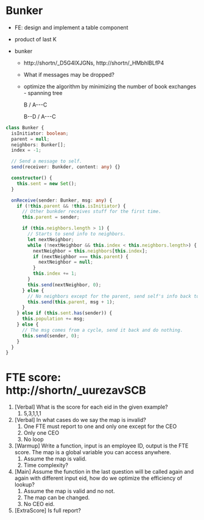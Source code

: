 # Bunker

- FE: design and implement a table component
- product of last K
- bunker

  - http://shortn/_D5G4IXJGNs, http://shortn/_HMbhlBLfP4
  - What if messages may be dropped?
  - optimize the algorithm by minimizing the number of book exchanges - spanning tree

    B
    /
    A---C

    B--D
    /
    A---C

```ts
class Bunker {
  isInitiator: boolean;
  parent = null;
  neighbors: Bunker[];
  index = -1;

  // Send a message to self.
  send(receiver: Bunkder, content: any) {}

  constructor() {
    this.sent = new Set();
  }

  onReceive(sender: Bunker, msg: any) {
    if (!this.parent && !this.isInitiator) {
      // Other bunkder receives stuff for the first time.
      this.parent = sender;

      if (this.neighbors.length > 1) {
        // Starts to send info to neighbors.
        let nextNeighbor;
        while (!nextNeighbor && this.index < this.neighbors.length>) {
          nextNeighbor = this.neighbors[this.index];
          if (nextNeighbor === this.parent) {
            nextNeighbor = null;
          }
          this.index += 1;
        }
        this.send(nextNeighbor, 0);
      } else {
        // No neighbors except for the parent, send self's info back to parent.
        this.send(this.parent, msg + 1);
      }
    } else if (this.sent.has(sender)) {
      this.population += msg;
    } else {
      // The msg comes from a cycle, send it back and do nothing.
      this.send(sender, 0);
    }
  }
}
```

# FTE score: http://shortn/_uurezavSCB

1. [Verbal] What is the score for each eid in the given example?
   1. 5,3,1,1,1
2. [Verbal] In what cases do we say the map is invalid?
   1. One FTE must report to one and only one except for the CEO
   2. Only one CEO
   3. No loop
3. [Warmup] Write a function, input is an employee ID, output is the FTE score. The map is a global variable you can access anywhere.
   1. Assume the map is valid.
   2. Time complexity?
4. [Main] Assume the function in the last question will be called again and again with different input eid, how do we optimize the efficiency of lookup?
   1. Assume the map is valid and no not.
   2. The map can be changed.
   3. No CEO eid.
5. [ExtraScore] Is full report?
